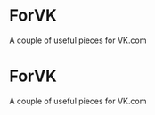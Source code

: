 ForVK
=====

A couple of useful pieces for VK.com

ForVK
=====

A couple of useful pieces for VK.com
